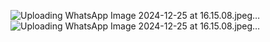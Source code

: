 ![Uploading WhatsApp Image 2024-12-25 at 16.15.08.jpeg…]()
![Uploading WhatsApp Image 2024-12-25 at 16.15.08.jpeg…]()
